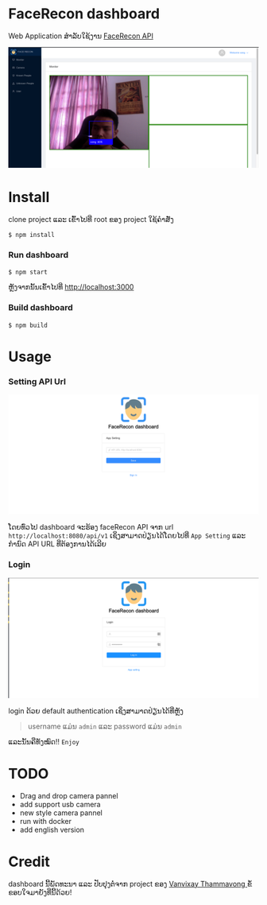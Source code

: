 # FaceRecon dashboard

Web Application ສຳລັບໃຊ້ງານ [FaceRecon API](https://github.com/xang555/face_recon)

![Demo](img/monitor.png)

# Install

clone project ແລະ ເຂົ້າໄປທີ່ root ຂອງ project ໃຊ້ຄຳສັ່ງ

```commandline
$ npm install
```

### Run dashboard

```commandline
$ npm start
```

ຫຼັງຈາກນັ້ນເຂົ້າໄປທີ່ [http://localhost:3000](http://localhost:3000)

### Build dashboard

```commandline
$ npm build
```

# Usage

### Setting API Url

![demo](img/setting.png)

ໂດຍທົ່ວໄປ dashboard ຈະຮ້ອງ faceRecon API ຈາກ url `http://localhost:8080/api/v1` ເຊິ່ງສາມາດປ່ຽນໄດ້ໂດຍໄປທີ່ `App Setting` ແລະ ກຳນົດ API URL ທີ່ຕ້ອງການໄດ້ເລີຍ

### Login

![demo](img/login.png)

login ດ້ວຍ default authentication ເຊິ່ງສາມາດປ່ຽນໄດ້ທີ່ຫຼັງ

> username ແມ່ນ `admin` ແລະ password ແມ່ນ `admin`

ແລະນັ້ນຄືທັງໝົດ!! `Enjoy`

# TODO

- Drag and drop camera pannel
- add support usb camera
- new style camera pannel
- run with docker
- add english version

# Credit

dashboard ນີ້ພັດທະນາ ແລະ ປັບປຸງຕໍ່ຈາກ project ຂອງ [Vanvixay Thammavong
](https://github.com/skillmonster) ຂໍ້ຂອບໃຈມາຍັງທີ່ນີ້ດ້ວຍ!
